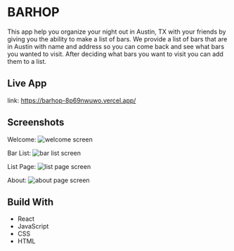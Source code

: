 # BARHOP
This app help you organize your night out in Austin, TX with your friends by giving you the ability to make a list of bars. We provide a list of bars that are in Austin with name and address so you can come back and see what bars you wanted to visit. After deciding what bars you want to visit you can add them to a list.

## Live App

link: https://barhop-8p69nwuwo.vercel.app/

## Screenshots

Welcome:
![welcome screen](src/images/homepage.png)

Bar List:
![bar list screen](src/images/bar_list.png)

List Page:
![list page screen](src/images/list_page.png)

About:
![about page screen](src/images/about.png)

## Build With
* React
* JavaScript
* CSS
* HTML